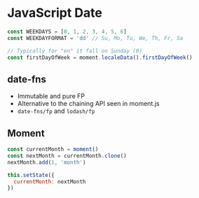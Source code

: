 # JavaScript Date

```js
const WEEKDAYS = [0, 1, 2, 3, 4, 5, 6]
const WEEKDAYFORMAT = 'dd' // Su, Mo, Tu, We, Th, Fr, Sa

// Typically for "en" it fall on Sunday (0)
const firstDayOfWeek = moment.localeData().firstDayOfWeek()
```

## date-fns

* Immutable and pure FP
* Alternative to the chaining API seen in moment.js
* `date-fns/fp` and `lodash/fp`

## Moment

```js
const currentMonth = moment()
const nextMonth = currentMonth.clone()
nextMonth.add(1, 'month')

this.setState({
  currentMonth: nextMonth
})
```